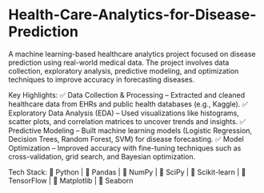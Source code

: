# Health-Care-Analytics-for-Disease-Prediction
A machine learning-based healthcare analytics project focused on disease prediction using real-world medical data. The project involves data collection, exploratory analysis, predictive modeling, and optimization techniques to improve accuracy in forecasting diseases.

Key Highlights:
✅ Data Collection & Processing – Extracted and cleaned healthcare data from EHRs and public health databases (e.g., Kaggle).
✅ Exploratory Data Analysis (EDA) – Used visualizations like histograms, scatter plots, and correlation matrices to uncover trends and insights.
✅ Predictive Modeling – Built machine learning models (Logistic Regression, Decision Trees, Random Forest, SVM) for disease forecasting.
✅ Model Optimization – Improved accuracy with fine-tuning techniques such as cross-validation, grid search, and Bayesian optimization.

Tech Stack:
🔹 Python | 🔹 Pandas | 🔹 NumPy | 🔹 SciPy | 🔹 Scikit-learn | 🔹 TensorFlow | 🔹 Matplotlib | 🔹 Seaborn

